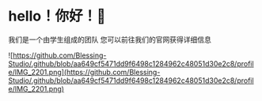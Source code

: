 # hello！你好！👋
我们是一个由学生组成的团队
您可以前往我们的官网获得详细信息

![https://github.com/Blessing-Studio/.github/blob/aa649cf5471dd9f6498c1284962c48051d30e2c8/profile/IMG_2201.png](https://github.com/Blessing-Studio/.github/blob/aa649cf5471dd9f6498c1284962c48051d30e2c8/profile/IMG_2201.png)

